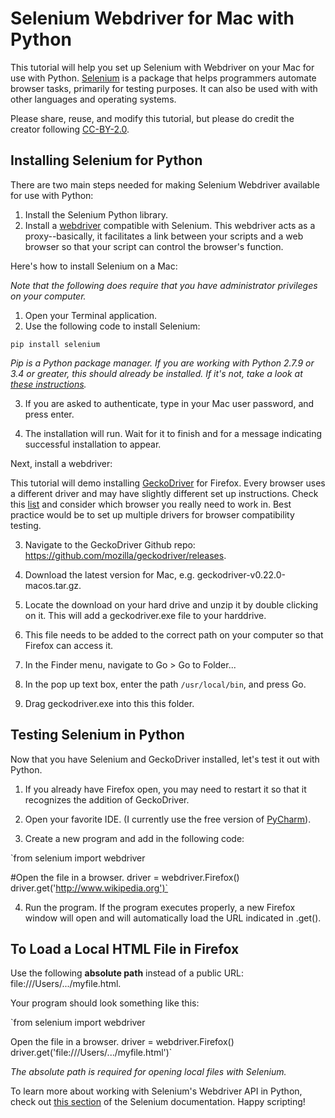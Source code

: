 Selenium Webdriver for Mac with Python
======
This tutorial will help you set up Selenium with Webdriver on your Mac for use with Python. [Selenium](https://www.seleniumhq.org/ 'Selenium') is a package that helps programmers automate browser tasks, primarily for testing purposes. It can also be used with with other languages and operating systems.

Please share, reuse, and modify this tutorial, but please do credit the creator following  [CC-BY-2.0](https://creativecommons.org/licenses/by/2.0/ 'Creative Commons Attribution 2.0 Generic').

Installing Selenium for Python
------
There are two main steps needed for making Selenium Webdriver available for use with Python:
1. Install the Selenium Python library.
2. Install a [webdriver](https://www.seleniumhq.org/download/ 'webdriver') compatible with Selenium. This webdriver acts as a proxy--basically, it facilitates a link between your scripts and a web browser so that your script can control the browser's function.

Here's how to install Selenium on a Mac:

*Note that the following does require that you have administrator privileges on your computer.*

1. Open your Terminal application.
2. Use the following code to install Selenium:

`pip install selenium`

*Pip is a Python package manager. If you are working with Python 2.7.9 or 3.4 or greater, this should already be installed. If it's not, take a look at [these instructions](https://www.makeuseof.com/tag/install-pip-for-python/ 'How to Install PIP for Python on Windows, Mac, and Linux').*

3. If you are asked to authenticate, type in your Mac user password, and press enter.

4. The installation will run. Wait for it to finish and for a message indicating successful installation to appear.

Next, install a webdriver:

This tutorial will demo installing [GeckoDriver](https://www.softwaretestinghelp.com/geckodriver-selenium-tutorial/ 'GeckoDriver Selenium Tutorial') for Firefox. Every browser uses a different driver and may have slightly different set up instructions. Check this [list](https://www.seleniumhq.org/download/ 'webdriver') and consider which browser you really need to work in. Best practice would be to set up multiple drivers for browser compatibility testing.

3. Navigate to the GeckoDriver Github repo: https://github.com/mozilla/geckodriver/releases.

4. Download the latest version for Mac, e.g. geckodriver-v0.22.0-macos.tar.gz.

5. Locate the download on your hard drive and unzip it by double clicking on it. This will add a geckodriver.exe file to your harddrive.

6. This file needs to be added to the correct path on your computer so that Firefox can access it.

7. In the Finder menu, navigate to Go > Go to Folder...

8. In the pop up text box, enter the path `/usr/local/bin`, and press Go.

9. Drag geckodriver.exe into this this folder.


Testing Selenium in Python
------
Now that you have Selenium and GeckoDriver installed, let's test it out with Python.

1. If you already have Firefox open, you may need to restart it so that it recognizes the addition of GeckoDriver.

2. Open your favorite IDE. (I currently use the free version of [PyCharm](https://www.jetbrains.com/pycharm/ 'Pycharm')).

3. Create a new program and add in the following code:

`from selenium import webdriver

#Open the file in a browser.
driver = webdriver.Firefox()
driver.get('http://www.wikipedia.org')`

4. Run the program. If the program executes properly, a new Firefox window will open and will automatically load the URL indicated in .get().

To Load a Local HTML File in Firefox
------

Use the following **absolute path** instead of a public URL: file:///Users/.../myfile.html.

Your program should look something like this:

`from selenium import webdriver

Open the file in a browser.
driver = webdriver.Firefox()
driver.get('file:///Users/.../myfile.html')`

*The absolute path is required for opening local files with Selenium.*

To learn more about working with Selenium's Webdriver API in Python, check out [this section](https://selenium-python.readthedocs.io/api.html 'Webdriver API') of the Selenium documentation. Happy scripting!
